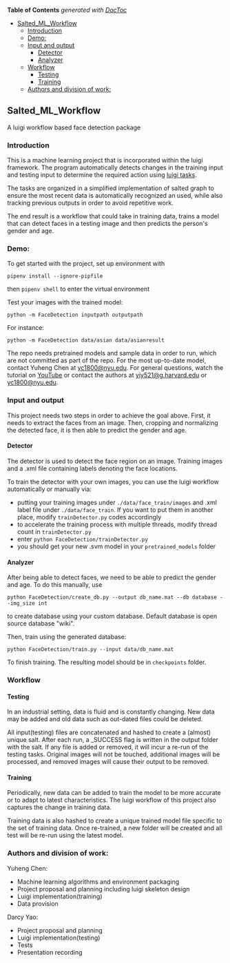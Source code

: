<!-- START doctoc generated TOC please keep comment here to allow auto update -->
<!-- DON'T EDIT THIS SECTION, INSTEAD RE-RUN doctoc TO UPDATE -->
**Table of Contents**  *generated with [DocToc](https://github.com/thlorenz/doctoc)*

- [Salted_ML_Workflow](#salted_ml_workflow)
  - [Introduction](#introduction)
  - [Demo:](#demo)
  - [Input and output](#input-and-output)
    - [Detector](#detector)
    - [Analyzer](#analyzer)
  - [Workflow](#workflow)
    - [Testing](#testing)
    - [Training](#training)
  - [Authors and division of work:](#authors-and-division-of-work)

<!-- END doctoc generated TOC please keep comment here to allow auto update -->

## Salted_ML_Workflow
A luigi workflow based face detection package

### Introduction
This is a machine learning project that is incorporated within the luigi framework.
The program automatically detects changes in the training input and testing input to 
determine the required action using [luigi tasks](https://github.com/spotify/luigi).

The tasks are organized in a simplified implementation of salted graph to ensure the 
most recent data is automatically recognized an used, while also tracking previous outputs
in order to avoid repetitive work. 

The end result is a workflow that could take in training data, trains a model that can 
detect faces in a testing image and then predicts the person's gender and age. 

### Demo:
To get started with the project, set up environment with

`pipenv install --ignore-pipfile`

then `pipenv shell` to enter the virtual environment


Test your images with the trained model:

`python -m FaceDetection inputpath outputpath`

For instance:

`python -m FaceDetection data/asian data/asianresult`

The repo needs pretrained models and sample data in order to run, which are not committed 
as part of the repo. For the most up-to-date model, contact Yuheng Chen at yc1800@nyu.edu.
For general questions, watch the tutorial on [YouTube]() or contact the authors at yiy521@g.harvard.edu
or yc1800@nyu.edu.

### Input and output
This project needs two steps in order to achieve the goal above. First, it needs to extract
the faces from an image. Then, cropping and normalizing the detected face, it is then able
to predict the gender and age.
#### Detector
The detector is used to detect the face region on an image. Training images and a .xml file
 containing labels denoting the face locations. 
 
To train the detector with your own images, you can use the luigi workflow automatically or 
manually via:
- putting your training images under `./data/face_train/images` and .xml label file under 
`./data/face_train`. If you want to put them in another place, modify `trainDetector.py` 
codes accordingly
- to accelerate the training process with multiple threads, modify thread count in 
`trainDetector.py`
- enter `python FaceDetection/trainDetector.py`
- you should get your new .svm model in your `pretrained_models` folder

#### Analyzer
After being able to detect faces, we need to be able to predict the gender and age.
To do this manually, use 

`python FaceDetection/create_db.py --output db_name.mat --db database --img_size int`

to create database using your custom database. Default database is open source database "wiki".

Then, train using the generated database:

`python FaceDetection/train.py --input data/db_name.mat`

To finish training. The resulting model should be in `checkpoints` folder.

### Workflow

#### Testing
In an industrial setting, data is fluid and is constantly changing. New data may be
added and old data such as out-dated files could be deleted. 

All input(testing) files are concatenated and hashed to create a (almost) unique salt.
After each run, a _SUCCESS flag is written in the output folder with the salt. If any 
file is added or removed, it will incur a re-run of the testing tasks. Original images 
will not be touched, additional images will be processed, and removed images will cause 
their output to be removed. 

#### Training
Periodically, new data can be added to train the model to be more accurate or to adapt
 to latest characteristics. The luigi workflow of this project also captures the change
 in training data.
 
Training data is also hashed to create a unique trained model file specific to the set of 
training data. Once re-trained, a new folder will be created and all test will be re-run
using the latest model.

### Authors and division of work:
Yuheng Chen:

- Machine learning algorithms and environment packaging
- Project proposal and planning including luigi skeleton design
- Luigi implementation(training)
- Data provision


Darcy Yao:

- Project proposal and planning
- Luigi implementation(testing)
- Tests
- Presentation recording
